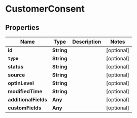 

# CustomerConsent


## Properties

Name | Type | Description | Notes
------------ | ------------- | ------------- | -------------
**id** | **String** |  |  [optional]
**`type`** | **String** |  |  [optional]
**status** | **String** |  |  [optional]
**source** | **String** |  |  [optional]
**optInLevel** | **String** |  |  [optional]
**modifiedTime** | **String** |  |  [optional]
**additionalFields** | **Any** |  |  [optional]
**customFields** | **Any** |  |  [optional]



